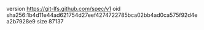 version https://git-lfs.github.com/spec/v1
oid sha256:1b4d11e44ad621754d27eef4274722785bca02bb4ad0ca575f92d4ea2b7928e9
size 87137
